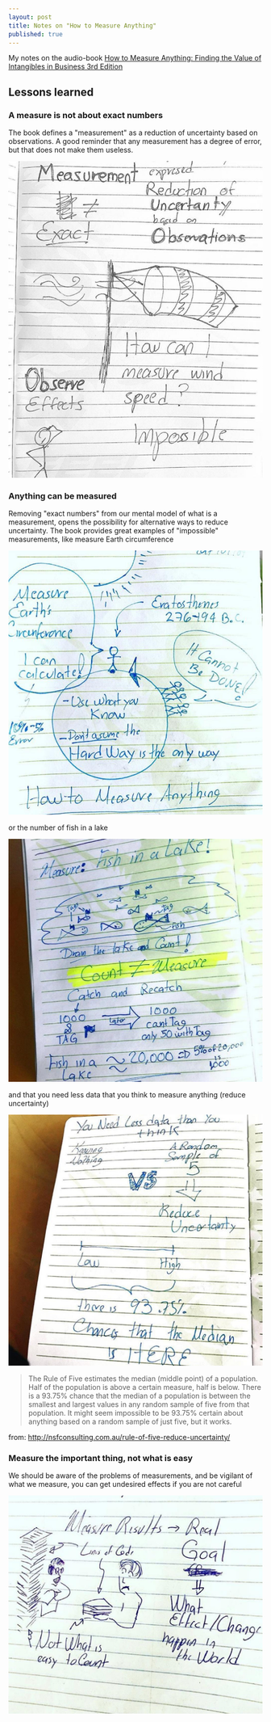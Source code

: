 ```yaml
---
layout: post
title: Notes on "How to Measure Anything"
published: true
---
```


My notes on the audio-book [How to Measure Anything: Finding the Value of Intangibles in Business 3rd Edition](amazon)

## Lessons learned 

### A measure is not about exact numbers

The book defines a "measurement" as a reduction of uncertainty based on observations. A good reminder that any measurement has a degree of error, but that does not make them useless. 

![problem](/static/images/measurement-def.jpg)

### Anything can be measured 

Removing "exact numbers" from our mental model of what is a measurement, opens the possibility for alternative ways to reduce uncertainty. The book provides great examples of "impossible" measurements, like measure Earth circumference 

![Measure Earth circumference](/static/images/measure-anything.jpg)

or the number of fish in a lake

![fish in a lake](/static/images/fish-in-a-lake.jpg)

and that you need less data that you think to measure anything (reduce uncertainty)

![less data](/static/images/youneed-less-data.jpg)

> The Rule of Five estimates the median (middle point) of a population. Half of the population is above a certain measure, half is below. There is a 93.75% chance that the median of a population is between the smallest and largest values in any random sample of five from that population. It might seem impossible to be 93.75% certain about anything based on a random sample of just five, but it works.

from: http://nsfconsulting.com.au/rule-of-five-reduce-uncertainty/

### Measure the important thing, not what is easy

We should be aware of the problems of measurements, and be vigilant of what we measure, you can get undesired effects if you are not careful 

![measure results](/static/images/measure-results.jpg)

[amazon]: https://www.amazon.com/How-Measure-Anything-Intangibles-Business/dp/1118539273/
